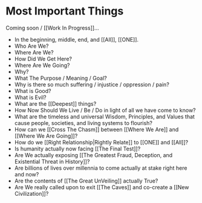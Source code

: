 # Most Important Things
Coming soon / [[Work In Progress]]... 

- In the beginning, middle, end, and [[All]], [[ONE]].  
- Who Are We?  
- Where Are We?  
- How Did We Get Here?  
- Where Are We Going?  
- Why?  
- What The Purpose / Meaning / Goal?  
- Why is there so much suffering / injustice / oppression / pain?  
- What is Good?  
- What is Evil?  
- What are the [[Deepest]] things?  
- How Now Should We Live / Be / Do in light of all we have come to know?  
- What are the timeless and universal Wisdom, Principles, and Values that cause people, societies, and living systems to flourish?  
- How can we [[Cross The Chasm]] between [[Where We Are]] and [[Where We Are Going]]?  
- How do we [[Right Relationship|Rightly Relate]] to [[ONE]] and [[All]]?  
- Is humanity actually now facing [[The Final Test]]?  
- Are We actually exposing [[The Greatest Fraud, Deception, and Existential Threat in History]]?  
- Are billions of lives over millennia to come actually at stake right here and now?  
- Are the contents of [[The Great UnVeiling]] actually True?  
- Are We really called upon to exit [[The Caves]] and co-create a [[New Civilization]]?  
